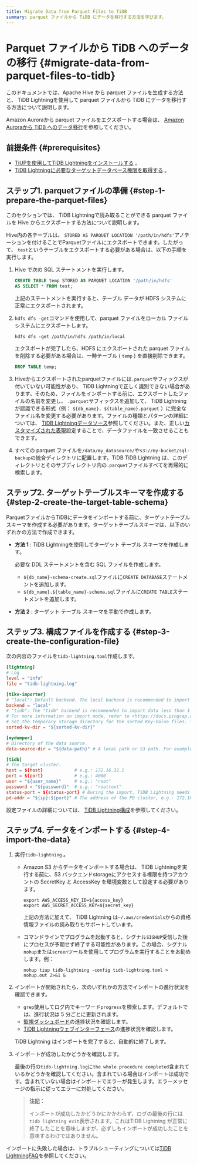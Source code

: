 ```yaml
---
title: Migrate Data from Parquet Files to TiDB
summary: parquet ファイルから TiDB にデータを移行する方法を学びます。
---
```


# Parquet ファイルから TiDB へのデータの移行 {#migrate-data-from-parquet-files-to-tidb}

このドキュメントでは、Apache Hive から parquet ファイルを生成する方法と、 TiDB Lightningを使用して parquet ファイルから TiDB にデータを移行する方法について説明します。

Amazon Auroraから parquet ファイルをエクスポートする場合は、 [Amazon Auroraから TiDB へのデータ移行](/migrate-aurora-to-tidb.md)を参照してください。

## 前提条件 {#prerequisites}

-   [TiUPを使用してTiDB Lightningをインストールする](/migration-tools.md) 。
-   [TiDB Lightningに必要なターゲットデータベース権限を取得する](/tidb-lightning/tidb-lightning-faq.md#what-are-the-privilege-requirements-for-the-target-database) 。

## ステップ1. parquetファイルの準備 {#step-1-prepare-the-parquet-files}

このセクションでは、 TiDB Lightningで読み取ることができる parquet ファイルを Hive からエクスポートする方法について説明します。

Hive内の各テーブルは、 `STORED AS PARQUET LOCATION '/path/in/hdfs'`アノテーションを付けることでParquetファイルにエクスポートできます。したがって、 `test`というテーブルをエクスポートする必要がある場合は、以下の手順を実行します。

1.  Hive で次の SQL ステートメントを実行します。

    ```sql
    CREATE TABLE temp STORED AS PARQUET LOCATION '/path/in/hdfs'
    AS SELECT * FROM test;
    ```

    上記のステートメントを実行すると、テーブル データが HDFS システムに正常にエクスポートされます。

2.  `hdfs dfs -get`コマンドを使用して、parquet ファイルをローカル ファイル システムにエクスポートします。

    ```shell
    hdfs dfs -get /path/in/hdfs /path/in/local
    ```

    エクスポートが完了したら、HDFS にエクスポートされた parquet ファイルを削除する必要がある場合は、一時テーブル ( `temp` ) を直接削除できます。

    ```sql
    DROP TABLE temp;
    ```

3.  Hiveからエクスポートされたparquetファイルには`.parquet`サフィックスが付いていない可能性があり、 TiDB Lightningで正しく識別できない場合があります。そのため、ファイルをインポートする前に、エクスポートしたファイルの名前を変更し、 `.parquet`サフィックスを追加して、 TiDB Lightningが認識できる形式（例： `${db_name}. ${table_name}.parquet` ）に完全なファイル名を変更する必要があります。ファイルの種類とパターンの詳細については、 [TiDB Lightningデータソース](/tidb-lightning/tidb-lightning-data-source.md)参照してください。また、正しい[カスタマイズされた表現](/tidb-lightning/tidb-lightning-data-source.md#match-customized-files)設定することで、データファイルを一致させることもできます。

4.  すべての parquet ファイルを`/data/my_datasource/`や`s3://my-bucket/sql-backup`の統合ディレクトリに配置します。TiDB TiDB Lightning は、このディレクトリとそのサブディレクトリ内の`.parquet`ファイルすべてを再帰的に検索します。

## ステップ2. ターゲットテーブルスキーマを作成する {#step-2-create-the-target-table-schema}

ParquetファイルからTiDBにデータをインポートする前に、ターゲットテーブルスキーマを作成する必要があります。ターゲットテーブルスキーマは、以下のいずれかの方法で作成できます。

-   **方法 1** : TiDB Lightningを使用してターゲット テーブル スキーマを作成します。

    必要な DDL ステートメントを含む SQL ファイルを作成します。

    -   `${db_name}-schema-create.sql`ファイルに`CREATE DATABASE`ステートメントを追加します。
    -   `${db_name}.${table_name}-schema.sql`ファイルに`CREATE TABLE`ステートメントを追加します。

-   **方法 2** : ターゲット テーブル スキーマを手動で作成します。

## ステップ3. 構成ファイルを作成する {#step-3-create-the-configuration-file}

次の内容のファイルを`tidb-lightning.toml`作成します。

```toml
[lightning]
# Log
level = "info"
file = "tidb-lightning.log"

[tikv-importer]
# "local": Default backend. The local backend is recommended to import large volumes of data (1 TiB or more). During the import, the target TiDB cluster cannot provide any service.
backend = "local"
# "tidb": The "tidb" backend is recommended to import data less than 1 TiB. During the import, the target TiDB cluster can provide service normally.
# For more information on import mode, refer to <https://docs.pingcap.com/tidb/stable/tidb-lightning-overview#tidb-lightning-architecture>
# Set the temporary storage directory for the sorted Key-Value files. The directory must be empty, and the storage space must be greater than the size of the dataset to be imported. For better import performance, it is recommended to use a directory different from `data-source-dir` and use flash storage, which can use I/O exclusively.
sorted-kv-dir = "${sorted-kv-dir}"

[mydumper]
# Directory of the data source.
data-source-dir = "${data-path}" # A local path or S3 path. For example, 's3://my-bucket/sql-backup'.

[tidb]
# The target cluster.
host = ${host}            # e.g.: 172.16.32.1
port = ${port}            # e.g.: 4000
user = "${user_name}"     # e.g.: "root"
password = "${password}"  # e.g.: "rootroot"
status-port = ${status-port} # During the import, TiDB Lightning needs to obtain the table schema information from the TiDB status port. e.g.: 10080
pd-addr = "${ip}:${port}" # The address of the PD cluster, e.g.: 172.16.31.3:2379. TiDB Lightning obtains some information from PD. When backend = "local", you must specify status-port and pd-addr correctly. Otherwise, the import will be abnormal.
```

設定ファイルの詳細については、 [TiDB Lightning構成](/tidb-lightning/tidb-lightning-configuration.md)を参照してください。

## ステップ4. データをインポートする {#step-4-import-the-data}

1.  実行`tidb-lightning` 。

    -   Amazon S3 からデータをインポートする場合は、 TiDB Lightningを実行する前に、S3 バックエンドstorageにアクセスする権限を持つアカウントの SecretKey と AccessKey を環境変数として設定する必要があります。

        ```shell
        export AWS_ACCESS_KEY_ID=${access_key}
        export AWS_SECRET_ACCESS_KEY=${secret_key}
        ```

        上記の方法に加えて、 TiDB Lightning は`~/.aws/credentials`からの資格情報ファイルの読み取りもサポートしています。

    -   コマンドラインでプログラムを起動すると、シグナル`SIGHUP`受信した後にプロセスが予期せず終了する可能性があります。この場合、シグナル`nohup`または`screen`ツールを使用してプログラムを実行することをお勧めします。例：

        ```shell
        nohup tiup tidb-lightning -config tidb-lightning.toml > nohup.out 2>&1 &
        ```

2.  インポートが開始されたら、次のいずれかの方法でインポートの進行状況を確認できます。

    -   `grep`使用してログ内でキーワード`progress`を検索します。デフォルトでは、進行状況は 5 分ごとに更新されます。
    -   [監視ダッシュボード](/tidb-lightning/monitor-tidb-lightning.md)の進捗状況を確認します。
    -   [TiDB Lightningウェブインターフェース](/tidb-lightning/tidb-lightning-web-interface.md)の進捗状況を確認します。

    TiDB Lightning はインポートを完了すると、自動的に終了します。

3.  インポートが成功したかどうかを確認します。

    最後の行の`tidb-lightning.log`に`the whole procedure completed`含まれているかどうかを確認してください。含まれている場合はインポートは成功です。含まれていない場合はインポートでエラーが発生します。エラーメッセージの指示に従ってエラーに対処してください。

    > **注記：**
    >
    > インポートが成功したかどうかにかかわらず、ログの最後の行には`tidb lightning exit`表示されます。これはTiDB Lightning が正常に終了したことを意味しますが、必ずしもインポートが成功したことを意味するわけではありません。

インポートに失敗した場合は、トラブルシューティングについては[TiDB LightningFAQ](/tidb-lightning/tidb-lightning-faq.md)を参照してください。
